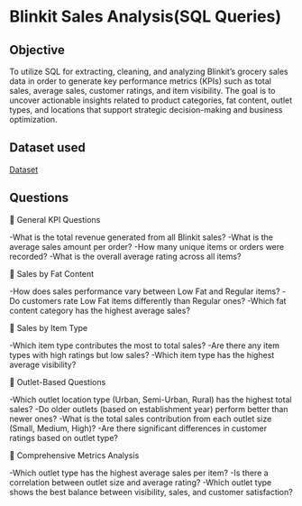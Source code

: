 # Blinkit Sales Analysis(SQL Queries)

## Objective 
To utilize SQL for extracting, cleaning, and analyzing Blinkit’s grocery sales data in order to generate key performance metrics (KPIs) such as total sales, average sales, customer ratings, and item visibility. The goal is to uncover actionable insights related to product categories, fat content, outlet types, and locations that support strategic decision-making and business optimization.

## Dataset used
<a href="https://github.com/Nikhil-29-11/Blinkit-Sales-Analysis-SQL/blob/main/BlinkIT%20Grocery%20Data.csv">Dataset</a>

## Questions
🔹 General KPI Questions

-What is the total revenue generated from all Blinkit sales?
-What is the average sales amount per order?
-How many unique items or orders were recorded?
-What is the overall average rating across all items?

🔹 Sales by Fat Content

-How does sales performance vary between Low Fat and Regular items?
-Do customers rate Low Fat items differently than Regular ones?
-Which fat content category has the highest average sales?

🔹 Sales by Item Type

-Which item type contributes the most to total sales?
-Are there any item types with high ratings but low sales?
-Which item type has the highest average visibility?

🔹 Outlet-Based Questions

-Which outlet location type (Urban, Semi-Urban, Rural) has the highest total sales?
-Do older outlets (based on establishment year) perform better than newer ones?
-What is the total sales contribution from each outlet size (Small, Medium, High)?
-Are there significant differences in customer ratings based on outlet type?

🔹 Comprehensive Metrics Analysis

-Which outlet type has the highest average sales per item?
-Is there a correlation between outlet size and average rating?
-Which outlet type shows the best balance between visibility, sales, and customer satisfaction?
